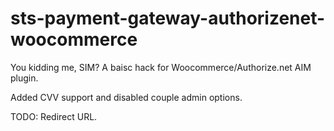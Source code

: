 # sts-payment-gateway-authorizenet-woocommerce
You kidding me, SIM? A baisc hack for Woocommerce/Authorize.net AIM plugin.

Added CVV support and disabled couple admin options.

TODO: Redirect URL.

